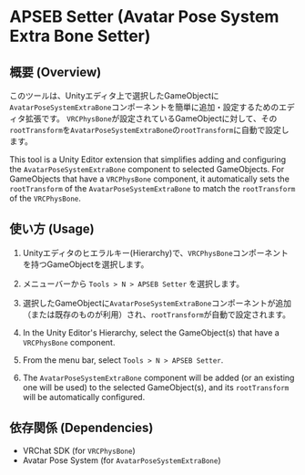 # APSEB Setter (Avatar Pose System Extra Bone Setter)

## 概要 (Overview)

このツールは、Unityエディタ上で選択したGameObjectに`AvatarPoseSystemExtraBone`コンポーネントを簡単に追加・設定するためのエディタ拡張です。
`VRCPhysBone`が設定されているGameObjectに対して、その`rootTransform`を`AvatarPoseSystemExtraBone`の`rootTransform`に自動で設定します。

This tool is a Unity Editor extension that simplifies adding and configuring the `AvatarPoseSystemExtraBone` component to selected GameObjects.
For GameObjects that have a `VRCPhysBone` component, it automatically sets the `rootTransform` of the `AvatarPoseSystemExtraBone` to match the `rootTransform` of the `VRCPhysBone`.

## 使い方 (Usage)

1.  Unityエディタのヒエラルキー(Hierarchy)で、`VRCPhysBone`コンポーネントを持つGameObjectを選択します。
2.  メニューバーから `Tools > N > APSEB Setter` を選択します。
3.  選択したGameObjectに`AvatarPoseSystemExtraBone`コンポーネントが追加（または既存のものが利用）され、`rootTransform`が自動で設定されます。

1.  In the Unity Editor's Hierarchy, select the GameObject(s) that have a `VRCPhysBone` component.
2.  From the menu bar, select `Tools > N > APSEB Setter`.
3.  The `AvatarPoseSystemExtraBone` component will be added (or an existing one will be used) to the selected GameObject(s), and its `rootTransform` will be automatically configured.

## 依存関係 (Dependencies)

-   VRChat SDK (for `VRCPhysBone`)
-   Avatar Pose System (for `AvatarPoseSystemExtraBone`)
